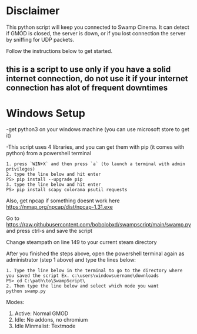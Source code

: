# Disclaimer

This python script will keep you connected to Swamp Cinema. It can detect if GMOD is closed, the server is down, or if you lost connection the server by sniffing for UDP packets.

Follow the instructions below to get started.

## this is a script to use only if you have a solid internet connection, do not use it if your internet connection has alot of frequent downtimes

# Windows Setup
-get python3 on your windows machine (you can use microsoft store to get it)

-This script uses 4 libraries, and you can get them with pip (it comes with python) from a powershell terminal
```
1. press `WIN+X` and then press `a` (to launch a terminal with admin privileges)
2. type the line below and hit enter
PS> pip install --upgrade pip
3. type the line below and hit enter
PS> pip install scapy colorama psutil requests
```
Also, get npcap if something doesnt work here https://nmap.org/npcap/dist/npcap-1.31.exe


Go to https://raw.githubusercontent.com/bobolobxd/swampscript/main/swamp.py and press ctrl-s and save the script

Change steampath on line 149 to your current steam directory

After you finished the steps above, open the powershell terminal again as administrator (step 1 above) and type the lines below:
```
1. Type the line below in the terminal to go to the directory where you saved the script Ex. c:\users\windowsuername\downloads
PS> cd C:\path\to\SwampScript\
2. Then type the line below and select which mode you want
python swamp.py
```
Modes:
1. Active: Normal GMOD
2. Idle: No addons, no chromium
3. Idle Minmalist: Textmode 
